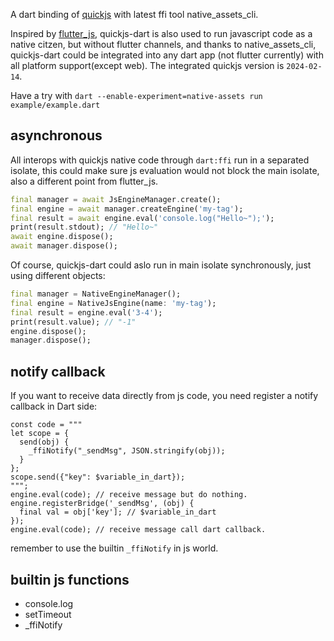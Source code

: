 
A dart binding of [quickjs](https://bellard.org/quickjs/) with latest ffi tool native_assets_cli.

Inspired by [flutter_js](https://pub.dev/packages/flutter_js), quickjs-dart is also used to run javascript code as a native citzen, but without flutter channels, and thanks to native_assets_cli, quickjs-dart could be integrated into any dart app (not flutter currently) with all platform support(except web). The integrated quickjs version is `2024-02-14`.

Have a try with `dart --enable-experiment=native-assets run example/example.dart`

## asynchronous

All interops with quickjs native code through `dart:ffi` run in a separated isolate, this could make sure js evaluation would not block the main isolate, also a different point from flutter_js.
```dart
final manager = await JsEngineManager.create();
final engine = await manager.createEngine('my-tag');
final result = await engine.eval('console.log("Hello~");');
print(result.stdout); // "Hello~"
await engine.dispose();
await manager.dispose();
```

Of course, quickjs-dart could aslo run in main isolate synchronously, just using different objects:
```dart
final manager = NativeEngineManager();
final engine = NativeJsEngine(name: 'my-tag');
final result = engine.eval('3-4');
print(result.value); // "-1"
engine.dispose();
manager.dispose();
```

## notify callback

If you want to receive data directly from js code, you need register a notify callback in Dart side:
```
const code = """
let scope = {
  send(obj) {
    _ffiNotify("_sendMsg", JSON.stringify(obj));
  }
};
scope.send({"key": $variable_in_dart});
""";
engine.eval(code); // receive message but do nothing.
engine.registerBridge('_sendMsg', (obj) {
  final val = obj['key']; // $variable_in_dart
});
engine.eval(code); // receive message call dart callback.
```
remember to use the builtin `_ffiNotify` in js world.

## builtin js functions

- console.log
- setTimeout
- \_ffiNotify
